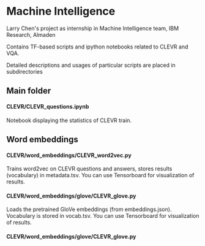 # Machine Intelligence

Larry Chen's project as internship in Machine Intelligence team, IBM Research, Almaden

Contains TF-based scripts and ipython notebooks related to CLEVR and VQA.

Detailed descriptions and usages of particular scripts are placed in subdirectories

## Main folder

#### CLEVR/CLEVR_questions.ipynb
Notebook displaying the statistics of CLEVR train.

## Word embeddings

#### CLEVR/word_embeddings/CLEVR_word2vec.py
Trains word2vec on CLEVR questions and answers, stores results (vocabulary) in metadata.tsv. You can use Tensorboard for visualization of results.

#### CLEVR/word_embeddings/glove/CLEVR_glove.py
Loads the pretrained GloVe embeddings (from embeddings.json). Vocabulary is stored in vocab.tsv. You can use Tensorboard for visualization of results.

#### CLEVR/word_embeddings/glove/CLEVR_glove.py



